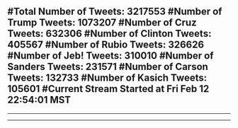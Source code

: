 #Total Number of Tweets: 3217553 
#Number of Trump Tweets: 1073207
#Number of Cruz Tweets: 632306
#Number of Clinton Tweets: 405567
#Number of Rubio Tweets: 326626
#Number of Jeb! Tweets: 310010
#Number of Sanders Tweets: 231571
#Number of Carson Tweets: 132733
#Number of Kasich Tweets: 105601
#Current Stream Started at Fri Feb 12 22:54:01 MST
---
---
---
